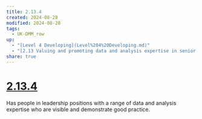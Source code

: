 ```yaml
---
title: 2.13.4
created: 2024-08-28
modified: 2024-08-28
tags:
  - UK-DMM_row
up:
  - "[Level 4 Developing](Level%204%20Developing.md)"
  - "[2.13 Valuing and promoting data and analysis expertise in senior leadership roles](2.13%20Valuing%20and%20promoting%20data%20and%20analysis%20expertise%20in%20senior%20leadership%20roles.md)"
share: true
---
```

# [2.13.4](2.13.4.md)

Has people in leadership positions with a range of data and analysis expertise who are visible and demonstrate good practice.
